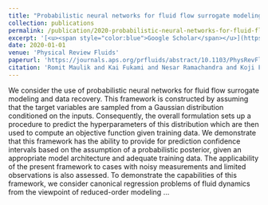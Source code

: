 ```yaml
---
title: "Probabilistic neural networks for fluid flow surrogate modeling and data recovery"
collection: publications
permalink: /publication/2020-probabilistic-neural-networks-for-fluid-flow-surro
excerpt: '[<u><span style="color:blue">Google Scholar</span></u>](https://scholar.google.com/scholar?q=Probabilistic+neural+networks+for+fluid+flow+surrogate+modeling+and+data+recovery)'
date: 2020-01-01
venue: 'Physical Review Fluids'
paperurl: 'https://journals.aps.org/prfluids/abstract/10.1103/PhysRevFluids.5.104401'
citation: 'Romit Maulik and Kai Fukami and Nesar Ramachandra and Koji Fukagata and Kunihiko Taira (2020). "Probabilistic neural networks for fluid flow surrogate modeling and data recovery". Physical Review Fluids.'
---
```


We consider the use of probabilistic neural networks for fluid flow surrogate modeling and data recovery. This framework is constructed by assuming that the target variables are sampled from a Gaussian distribution conditioned on the inputs. Consequently, the overall formulation sets up a procedure to predict the hyperparameters of this distribution which are then used to compute an objective function given training data. We demonstrate that this framework has the ability to provide for prediction confidence intervals based on the assumption of a probabilistic posterior, given an appropriate model architecture and adequate training data. The applicability of the present framework to cases with noisy measurements and limited observations is also assessed. To demonstrate the capabilities of this framework, we consider canonical regression problems of fluid dynamics from the viewpoint of reduced-order modeling …
